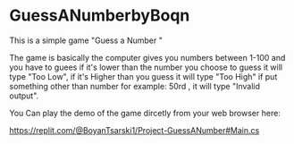 # GuessANumberbyBoqn
This is a simple game "Guess a Number "

The game is basically the computer gives you numbers between 1-100 and you have to guees if it's lower than the number you choose to guess it will type "Too Low", if it's Higher than you guess it will type "Too High" if put something other than number for example: 50rd , it will type "Invalid output".

You Can play the demo of the game dircetly from your web browser here:

https://replit.com/@BoyanTsarski1/Project-GuessANumber#Main.cs
